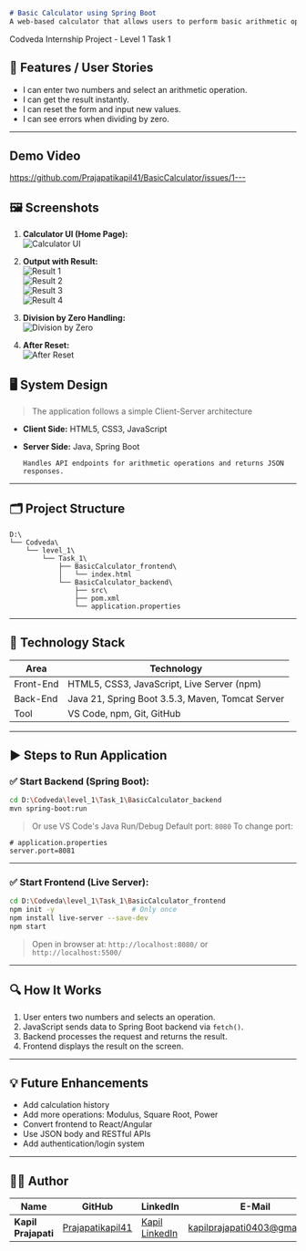 ```markdown
# Basic Calculator using Spring Boot  
A web-based calculator that allows users to perform basic arithmetic operations (Addition, Subtraction, Multiplication, Division) with a responsive frontend and Java Spring Boot backend.

```

Codveda Internship Project - Level 1 Task 1


## 🔧 Features / User Stories

- I can enter two numbers and select an arithmetic operation.
- I can get the result instantly.
- I can reset the form and input new values.
- I can see errors when dividing by zero.

---

## Demo Video
https://github.com/Prajapatikapil41/BasicCalculator/issues/1---

## 🖼️ Screenshots

1. **Calculator UI (Home Page):**  
![Calculator UI](https://github.com/Prajapatikapil41/BasicCalculator/blob/main/Images%20and%20Videos/Screenshot%20(129).png?raw=true)

2. **Output with Result:**  
![Result 1](https://github.com/Prajapatikapil41/BasicCalculator/blob/main/Images%20and%20Videos/Screenshot%20(130).png?raw=true)  
![Result 2](https://github.com/Prajapatikapil41/BasicCalculator/blob/main/Images%20and%20Videos/Screenshot%20(131).png?raw=true)  
![Result 3](https://github.com/Prajapatikapil41/BasicCalculator/blob/main/Images%20and%20Videos/Screenshot%20(132).png?raw=true)  
![Result 4](https://github.com/Prajapatikapil41/BasicCalculator/blob/main/Images%20and%20Videos/Screenshot%20(133).png?raw=true)

3. **Division by Zero Handling:**  
![Division by Zero](https://github.com/Prajapatikapil41/BasicCalculator/blob/main/Images%20and%20Videos/Screenshot%20(134).png?raw=true)

4. **After Reset:**  
![After Reset](https://github.com/Prajapatikapil41/BasicCalculator/blob/main/Images%20and%20Videos/Screenshot%20(135).png?raw=true)


## 🖥️ System Design

> The application follows a simple Client-Server architecture

- **Client Side:** HTML5, CSS3, JavaScript  
- **Server Side:** Java, Spring Boot

  ```text
  Handles API endpoints for arithmetic operations and returns JSON responses.
  ```

---

## 🗂️ Project Structure

```
D:\
└── Codveda\
    └── level_1\
        └── Task_1\
            ├── BasicCalculator_frontend\
            │   └── index.html
            └── BasicCalculator_backend\
                ├── src\
                ├── pom.xml
                └── application.properties
```

---

## 🧰 Technology Stack

| Area      | Technology                                       |
| --------- | ------------------------------------------------ |
| Front-End | HTML5, CSS3, JavaScript, Live Server (npm)       |
| Back-End  | Java 21, Spring Boot 3.5.3, Maven, Tomcat Server |
| Tool      | VS Code, npm, Git, GitHub                        |

---

## ▶️ Steps to Run Application

### ✅ Start Backend (Spring Boot):

```bash
cd D:\Codveda\level_1\Task_1\BasicCalculator_backend
mvn spring-boot:run
```

> Or use VS Code's Java Run/Debug
> Default port: `8080`
> To change port:

```properties
# application.properties
server.port=8081
```

---

### ✅ Start Frontend (Live Server):

```bash
cd D:\Codveda\level_1\Task_1\BasicCalculator_frontend
npm init -y                   # Only once
npm install live-server --save-dev
npm start
```

> Open in browser at: `http://localhost:8080/` or `http://localhost:5500/`

---

## 🔍 How It Works

1. User enters two numbers and selects an operation.
2. JavaScript sends data to Spring Boot backend via `fetch()`.
3. Backend processes the request and returns the result.
4. Frontend displays the result on the screen.

---

## 💡 Future Enhancements

* Add calculation history
* Add more operations: Modulus, Square Root, Power
* Convert frontend to React/Angular
* Use JSON body and RESTful APIs
* Add authentication/login system

---

## 👨‍💻 Author

| Name                | GitHub                                                  | LinkedIn                                                                 | E-Mail                                                              |
| ------------------- | ------------------------------------------------------- | ------------------------------------------------------------------------ | ------------------------------------------------------------------- |
| **Kapil Prajapati** | [Prajapatikapil41](https://github.com/Prajapatikapil41) | [Kapil LinkedIn](https://www.linkedin.com/in/kapil-prajapati-7ba4b51b7/) | [kapilprajapati0403@gmail.com](mailto:kapilprajapati0403@gmail.com) |

```
